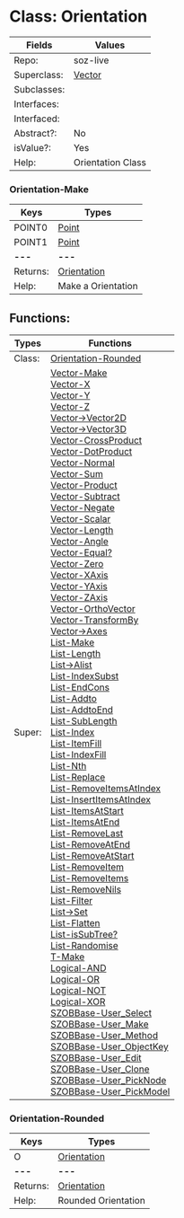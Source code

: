 
# Class:	Orientation

| Fields | Values |
| --------- | --------- |
| Repo: | soz-live |
| Superclass: | [Vector](Vector.html) |
| Subclasses: |  |
| Interfaces: |  |
| Interfaced: |  |
| Abstract?: | No |
| isValue?: | Yes |
| Help: | Orientation Class |

### Orientation-Make

| Keys | Types |
| --------- | --------- |
| POINT0 | [Point](Point.html) |
| POINT1 | [Point](Point.html) |
| **---** | **---** |
| Returns: | [Orientation](Orientation.html) |
| Help: | Make a Orientation |


## Functions:

| Types | Functions |
| --------- | --------- |
| Class: | [Orientation-Rounded](#Orientation-Rounded) |
| Super: | [Vector-Make](Vector.html) <br> [Vector-X](Vector.html) <br> [Vector-Y](Vector.html) <br> [Vector-Z](Vector.html) <br> [Vector->Vector2D](Vector.html) <br> [Vector->Vector3D](Vector.html) <br> [Vector-CrossProduct](Vector.html) <br> [Vector-DotProduct](Vector.html) <br> [Vector-Normal](Vector.html) <br> [Vector-Sum](Vector.html) <br> [Vector-Product](Vector.html) <br> [Vector-Subtract](Vector.html) <br> [Vector-Negate](Vector.html) <br> [Vector-Scalar](Vector.html) <br> [Vector-Length](Vector.html) <br> [Vector-Angle](Vector.html) <br> [Vector-Equal?](Vector.html) <br> [Vector-Zero](Vector.html) <br> [Vector-XAxis](Vector.html) <br> [Vector-YAxis](Vector.html) <br> [Vector-ZAxis](Vector.html) <br> [Vector-OrthoVector](Vector.html) <br> [Vector-TransformBy](Vector.html) <br> [Vector->Axes](Vector.html) <br> [List-Make](List.html) <br> [List-Length](List.html) <br> [List->Alist](List.html) <br> [List-IndexSubst](List.html) <br> [List-EndCons](List.html) <br> [List-Addto](List.html) <br> [List-AddtoEnd](List.html) <br> [List-SubLength](List.html) <br> [List-Index](List.html) <br> [List-ItemFill](List.html) <br> [List-IndexFill](List.html) <br> [List-Nth](List.html) <br> [List-Replace](List.html) <br> [List-RemoveItemsAtIndex](List.html) <br> [List-InsertItemsAtIndex](List.html) <br> [List-ItemsAtStart](List.html) <br> [List-ItemsAtEnd](List.html) <br> [List-RemoveLast](List.html) <br> [List-RemoveAtEnd](List.html) <br> [List-RemoveAtStart](List.html) <br> [List-RemoveItem](List.html) <br> [List-RemoveItems](List.html) <br> [List-RemoveNils](List.html) <br> [List-Filter](List.html) <br> [List->Set](List.html) <br> [List-Flatten](List.html) <br> [List-isSubTree?](List.html) <br> [List-Randomise](List.html) <br> [T-Make](T.html) <br> [Logical-AND](Logical.html) <br> [Logical-OR](Logical.html) <br> [Logical-NOT](Logical.html) <br> [Logical-XOR](Logical.html) <br> [SZOBBase-User_Select](SZOBBase.html) <br> [SZOBBase-User_Make](SZOBBase.html) <br> [SZOBBase-User_Method](SZOBBase.html) <br> [SZOBBase-User_ObjectKey](SZOBBase.html) <br> [SZOBBase-User_Edit](SZOBBase.html) <br> [SZOBBase-User_Clone](SZOBBase.html) <br> [SZOBBase-User_PickNode](SZOBBase.html) <br> [SZOBBase-User_PickModel](SZOBBase.html) |


### Orientation-Rounded

| Keys | Types |
| --------- | --------- |
| O | [Orientation](Orientation.html) |
| **---** | **---** |
| Returns: | [Orientation](Orientation.html) |
| Help: | Rounded Orientation |

